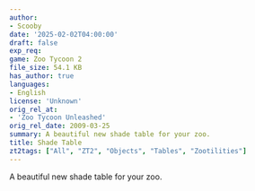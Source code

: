 ```yaml
---
author:
- Scooby
date: '2025-02-02T04:00:00'
draft: false
exp_req:
game: Zoo Tycoon 2
file_size: 54.1 KB
has_author: true
languages:
- English
license: 'Unknown'
orig_rel_at:
- 'Zoo Tycoon Unleashed'
orig_rel_date: 2009-03-25
summary: A beautiful new shade table for your zoo.
title: Shade Table
zt2tags: ["All", "ZT2", "Objects", "Tables", "Zootilities"]
---
```


A beautiful new shade table for your zoo.